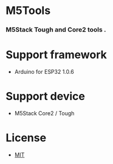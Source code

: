 # M5Tools
### M5Stack Tough and Core2 tools .

# Support framework
 - Arduino for ESP32 1.0.6

# Support device
 - M5Stack Core2 / Tough

# License
 - [MIT](LICENSE)

